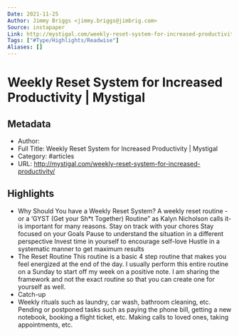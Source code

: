 ```yaml
---
Date: 2021-11-25
Author: Jimmy Briggs <jimmy.briggs@jimbrig.com>
Source: instapaper
Link: http://mystigal.com/weekly-reset-system-for-increased-productivity/
Tags: ["#Type/Highlights/Readwise"]
Aliases: []
---
```

# Weekly Reset System for Increased Productivity | Mystigal

## Metadata
- Author: 
- Full Title: Weekly Reset System for Increased Productivity | Mystigal
- Category: #articles
- URL: http://mystigal.com/weekly-reset-system-for-increased-productivity/

## Highlights
- Why Should You have a Weekly Reset System?
  A weekly reset routine -or a ‘GYST (Get your Sh*t Together) Routine” as Kalyn Nicholson calls it- is important for many reasons.
  Stay on track with your chores
  Stay focused on your Goals
  Pause to understand the situation in a different perspective
  Invest time in yourself to encourage self-love
  Hustle in a systematic manner to get maximum results
- The Reset Routine
  This routine is a basic 4 step routine that makes you feel energized at the end of the day. I usually perform this entire routine on a Sunday to start off my week on a positive note. I am sharing the framework and not the exact routine so that you can create one for yourself as well.
- Catch-up
- Weekly rituals such as laundry, car wash, bathroom cleaning, etc.
  Pending or postponed tasks such as paying the phone bill, getting a new notebook, booking a flight ticket, etc.
  Making calls to loved ones, taking appointments, etc.
